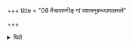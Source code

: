 +++
title = "06 मैत्रावरुणीङ् गां वशामनूबन्ध्यामालभते"

+++

<details><summary>थिते</summary>

मैत्रावरुणीं गां वशामनूबन्ध्यामालभते ६
</details>
